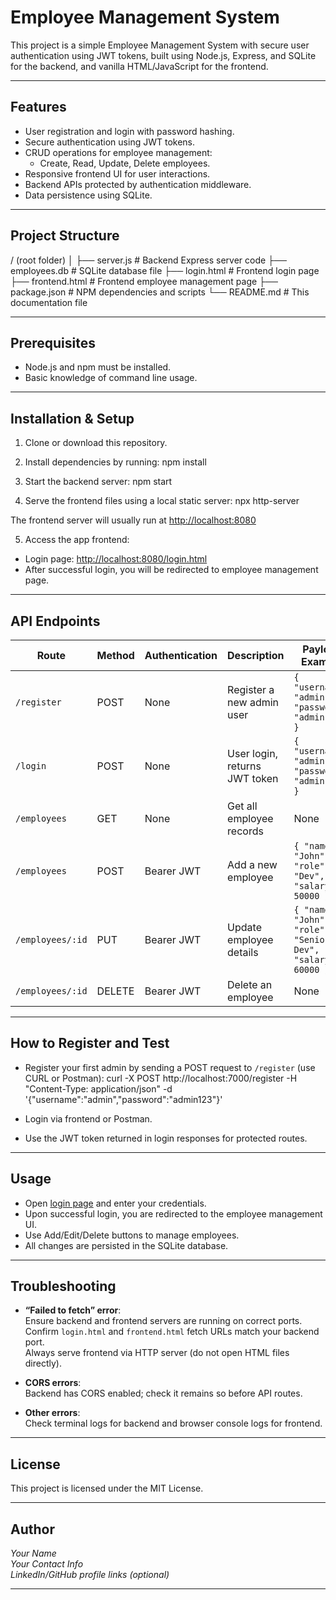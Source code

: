 # Employee Management System

This project is a simple Employee Management System with secure user authentication using JWT tokens, built using Node.js, Express, and SQLite for the backend, and vanilla HTML/JavaScript for the frontend.

---

## Features
- User registration and login with password hashing.
- Secure authentication using JWT tokens.
- CRUD operations for employee management:
  - Create, Read, Update, Delete employees.
- Responsive frontend UI for user interactions.
- Backend APIs protected by authentication middleware.
- Data persistence using SQLite.

---

## Project Structure

/ (root folder)
│
├── server.js # Backend Express server code
├── employees.db # SQLite database file
├── login.html # Frontend login page
├── frontend.html # Frontend employee management page
├── package.json # NPM dependencies and scripts
└── README.md # This documentation file

---

## Prerequisites
- Node.js and npm must be installed.
- Basic knowledge of command line usage.

---

## Installation & Setup

1. Clone or download this repository.

2. Install dependencies by running:
npm install


3. Start the backend server:
npm start



4. Serve the frontend files using a local static server:
npx http-server


The frontend server will usually run at [http://localhost:8080](http://localhost:8080)

5. Access the app frontend:
- Login page: [http://localhost:8080/login.html](http://localhost:8080/login.html)
- After successful login, you will be redirected to employee management page.

---

## API Endpoints

| Route              | Method | Authentication | Description                      | Payload Example                   |
|--------------------|---------|----------------|--------------------------------|---------------------------------|
| `/register`        | POST    | None           | Register a new admin user       | `{ "username": "admin", "password": "admin123" }` |
| `/login`           | POST    | None           | User login, returns JWT token   | `{ "username": "admin", "password": "admin123" }`  |
| `/employees`       | GET     | None           | Get all employee records        | None                            |
| `/employees`       | POST    | Bearer JWT     | Add a new employee              | `{ "name": "John", "role": "Dev", "salary": 50000 }` |
| `/employees/:id`   | PUT     | Bearer JWT     | Update employee details         | `{ "name": "John", "role": "Senior Dev", "salary": 60000 }`|
| `/employees/:id`   | DELETE  | Bearer JWT     | Delete an employee              | None                            |

---

## How to Register and Test

- Register your first admin by sending a POST request to `/register` (use CURL or Postman):
curl -X POST http://localhost:7000/register -H "Content-Type: application/json" -d '{"username":"admin","password":"admin123"}'

- Login via frontend or Postman.
- Use the JWT token returned in login responses for protected routes.

---

## Usage

- Open [login page](http://localhost:8080/login.html) and enter your credentials.
- Upon successful login, you are redirected to the employee management UI.
- Use Add/Edit/Delete buttons to manage employees.
- All changes are persisted in the SQLite database.

---

## Troubleshooting

- **“Failed to fetch” error**:  
Ensure backend and frontend servers are running on correct ports.  
Confirm `login.html` and `frontend.html` fetch URLs match your backend port.  
Always serve frontend via HTTP server (do not open HTML files directly).

- **CORS errors**:  
Backend has CORS enabled; check it remains so before API routes.

- **Other errors**:  
Check terminal logs for backend and browser console logs for frontend.

---

## License

This project is licensed under the MIT License.

---

## Author

*Your Name*  
*Your Contact Info*  
*LinkedIn/GitHub profile links (optional)*

---
